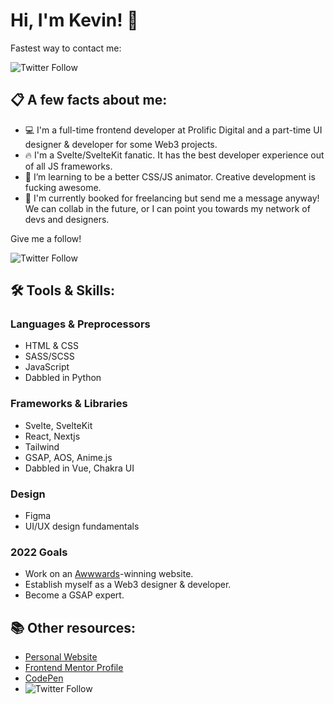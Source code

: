 # Hi, I'm Kevin! 👋

Fastest way to contact me:

![Twitter Follow](https://img.shields.io/twitter/follow/kvncnls?style=social)


## 📋 A few facts about me:
- 💻 I'm a full-time frontend developer at Prolific Digital and a part-time UI designer & developer for some Web3 projects.
- 🔥 I'm a Svelte/SvelteKit fanatic. It has the best developer experience out of all JS frameworks.
- 🌱 I’m learning to be a better CSS/JS animator. Creative development is fucking awesome.
- 💼 I'm currently booked for freelancing but send me a message anyway! We can collab in the future, or I can point you towards my network of devs and designers.

Give me a follow!

![Twitter Follow](https://img.shields.io/twitter/follow/kvncnls?style=social)

## 🛠 Tools & Skills:

### Languages & Preprocessors
- HTML & CSS
- SASS/SCSS
- JavaScript
- Dabbled in Python

### Frameworks & Libraries
- Svelte, SvelteKit
- React, Nextjs
- Tailwind
- GSAP, AOS, Anime.js
- Dabbled in Vue, Chakra UI

### Design
- Figma
- UI/UX design fundamentals

### 2022 Goals
- Work on an [Awwwards](https://www.awwwards.com/)-winning website.
- Establish myself as a Web3 designer & developer.
- Become a GSAP expert.

## 📚 Other resources:
- [Personal Website](https://www.kevincanlas.com/)
- [Frontend Mentor Profile](https://www.frontendmentor.io/profile/kvncnls)
- [CodePen](https://codepen.io/kvncnls)
- ![Twitter Follow](https://img.shields.io/twitter/follow/kvncnls?style=social)

